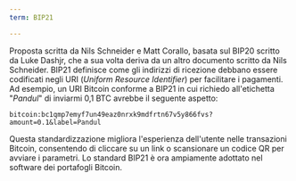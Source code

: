 ```yaml
---
term: BIP21

---
```

Proposta scritta da Nils Schneider e Matt Corallo, basata sul BIP20 scritto da Luke Dashjr, che a sua volta deriva da un altro documento scritto da Nils Schneider. BIP21 definisce come gli indirizzi di ricezione debbano essere codificati negli URI (*Uniform Resource Identifier*) per facilitare i pagamenti. Ad esempio, un URI Bitcoin conforme a BIP21 in cui richiedo all'etichetta "*Pandul*" di inviarmi 0,1 BTC avrebbe il seguente aspetto:

```text
bitcoin:bc1qmp7emyf7un49eaz0nrxk9mdfrtn67v5y866fvs?amount=0.1&label=Pandul
```

Questa standardizzazione migliora l'esperienza dell'utente nelle transazioni Bitcoin, consentendo di cliccare su un link o scansionare un codice QR per avviare i parametri. Lo standard BIP21 è ora ampiamente adottato nel software dei portafogli Bitcoin.